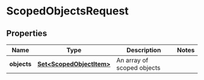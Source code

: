 

# ScopedObjectsRequest


## Properties

Name | Type | Description | Notes
------------ | ------------- | ------------- | -------------
**objects** | [**Set&lt;ScopedObjectItem&gt;**](ScopedObjectItem.md) | An array of scoped objects | 



